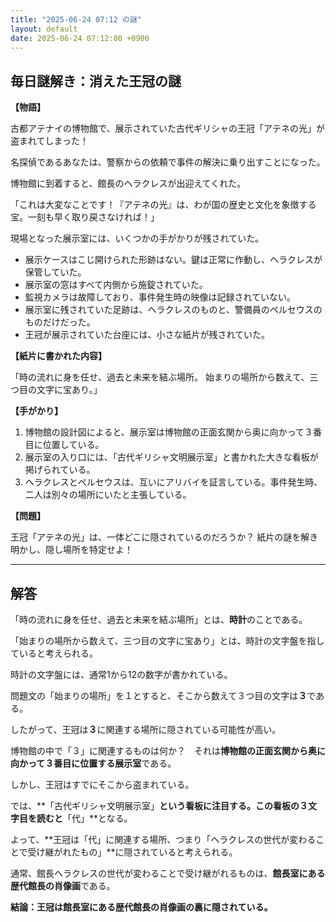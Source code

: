 ```yaml
---
title: "2025-06-24 07:12 の謎"
layout: default
date: 2025-06-24 07:12:00 +0900
---
```

## 毎日謎解き：消えた王冠の謎

**【物語】**

古都アテナイの博物館で、展示されていた古代ギリシャの王冠「アテネの光」が盗まれてしまった！

名探偵であるあなたは、警察からの依頼で事件の解決に乗り出すことになった。

博物館に到着すると、館長のヘラクレスが出迎えてくれた。

「これは大変なことです！『アテネの光』は、わが国の歴史と文化を象徴する宝。一刻も早く取り戻さなければ！」

現場となった展示室には、いくつかの手がかりが残されていた。

*   展示ケースはこじ開けられた形跡はない。鍵は正常に作動し、ヘラクレスが保管していた。
*   展示室の窓はすべて内側から施錠されていた。
*   監視カメラは故障しており、事件発生時の映像は記録されていない。
*   展示室に残されていた足跡は、ヘラクレスのものと、警備員のペルセウスのものだけだった。
*   王冠が展示されていた台座には、小さな紙片が残されていた。

**【紙片に書かれた内容】**

「時の流れに身を任せ、過去と未来を結ぶ場所。
始まりの場所から数えて、三つ目の文字に宝あり。」

**【手がかり】**

1.  博物館の設計図によると、展示室は博物館の正面玄関から奥に向かって３番目に位置している。
2.  展示室の入り口には、「古代ギリシャ文明展示室」と書かれた大きな看板が掲げられている。
3.  ヘラクレスとペルセウスは、互いにアリバイを証言している。事件発生時、二人は別々の場所にいたと主張している。

**【問題】**

王冠「アテネの光」は、一体どこに隠されているのだろうか？ 紙片の謎を解き明かし、隠し場所を特定せよ！

---

## 解答

「時の流れに身を任せ、過去と未来を結ぶ場所」とは、**時計**のことである。

「始まりの場所から数えて、三つ目の文字に宝あり」とは、時計の文字盤を指していると考えられる。

時計の文字盤には、通常1から12の数字が書かれている。

問題文の「始まりの場所」を１とすると、そこから数えて３つ目の文字は**３**である。

したがって、王冠は**３**に関連する場所に隠されている可能性が高い。

博物館の中で「３」に関連するものは何か？　それは**博物館の正面玄関から奥に向かって３番目に位置する展示室**である。

しかし、王冠はすでにそこから盗まれている。

では、**「古代ギリシャ文明展示室」**という看板に注目する。この看板の３文字目を読むと**「代」**となる。

よって、**王冠は「代」に関連する場所、つまり「ヘラクレスの世代が変わることで受け継がれたもの」**に隠されていると考えられる。

通常、館長ヘラクレスの世代が変わることで受け継がれるものは、**館長室にある歴代館長の肖像画**である。

**結論：王冠は館長室にある歴代館長の肖像画の裏に隠されている。**
